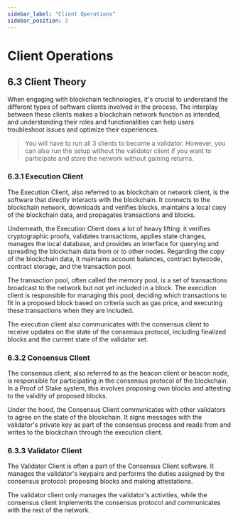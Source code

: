 ```yaml
---
sidebar_label: "Client Operations"
sidebar_position: 3
---
```


# Client Operations

## 6.3 Client Theory

When engaging with blockchain technologies, it's crucial to understand the different types of software clients involved in the process. The interplay between these clients makes a blockchain network function as intended, and understanding their roles and functionalities can help users troubleshoot issues and optimize their experiences.

> You will have to run all 3 clients to become a validator. However, you can also run the setup without the validator client if you want to participate and store the network without gaining returns.

### 6.3.1 Execution Client

The Execution Client, also referred to as blockchain or network client, is the software that directly interacts with the blockchain. It connects to the blockchain network, downloads and verifies blocks, maintains a local copy of the blockchain data, and propagates transactions and blocks.

Underneath, the Execution Client does a lot of heavy lifting: it verifies cryptographic proofs, validates transactions, applies state changes, manages the local database, and provides an interface for querying and spreading the blockchain data from or to other nodes. Regarding the copy of the blockchain data, it maintains account balances, contract bytecode, contract storage, and the transaction pool.

The transaction pool, often called the memory pool, is a set of transactions broadcast to the network but not yet included in a block. The execution client is responsible for managing this pool, deciding which transactions to fit in a proposed block based on criteria such as gas price, and executing these transactions when they are included.

The execution client also communicates with the consensus client to receive updates on the state of the consensus protocol, including finalized blocks and the current state of the validator set.

### 6.3.2 Consensus Client

The consensus client, also referred to as the beacon client or beacon node, is responsible for participating in the consensus protocol of the blockchain. In a Proof of Stake system, this involves proposing own blocks and attesting to the validity of proposed blocks.

Under the hood, the Consensus Client communicates with other validators to agree on the state of the blockchain. It signs messages with the validator's private key as part of the consensus process and reads from and writes to the blockchain through the execution client.

### 6.3.3 Validator Client

The Validator Client is often a part of the Consensus Client software. It manages the validator's keypairs and performs the duties assigned by the consensus protocol: proposing blocks and making attestations.

The validator client only manages the validator's activities, while the consensus client implements the consensus protocol and communicates with the rest of the network.
